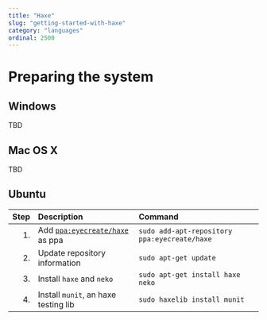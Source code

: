 ```yaml
---
title: "Haxe"
slug: "getting-started-with-haxe"
category: "languages"
ordinal: 2500
---
```


Preparing the system
====================

Windows
-------

TBD

Mac OS X
--------

TBD

Ubuntu
------

| Step | Description                                                                              | Command                                      |
|-----:|:-----------------------------------------------------------------------------------------|:---------------------------------------------|
|   1. | Add [`ppa:eyecreate/haxe`](https://launchpad.net/~eyecreate/+archive/ubuntu/haxe) as ppa | `sudo add-apt-repository ppa:eyecreate/haxe` |
|   2. | Update repository information                                                            | `sudo apt-get update`                        |
|   3. | Install `haxe` and `neko`                                                                | `sudo apt-get install haxe neko`             |
|   4. | Install `munit`, an haxe testing lib                                                     | `sudo haxelib install munit`                 |

